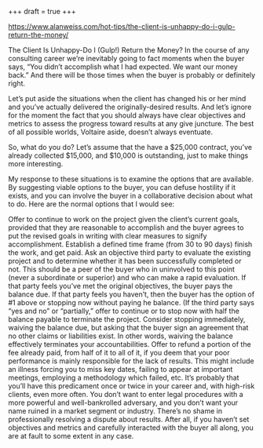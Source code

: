 +++
draft = true
+++

https://www.alanweiss.com/hot-tips/the-client-is-unhappy-do-i-gulp-return-the-money/

The Client Is Unhappy-Do I (Gulp!) Return the Money?
In the course of any consulting career we’re inevitably going to fact moments when the buyer says, “You didn’t accomplish what I had expected. We want our money back.” And there will be those times when the buyer is probably or definitely right.

Let’s put aside the situations when the client has changed his or her mind and you’ve actually delivered the originally-desired results. And let’s ignore for the moment the fact that you should always have clear objectives and metrics to assess the progress toward results at any give juncture. The best of all possible worlds, Voltaire aside, doesn’t always eventuate.

So, what do you do? Let’s assume that the have a $25,000 contract, you’ve already collected $15,000, and $10,000 is outstanding, just to make things more interesting.

My response to these situations is to examine the options that are available. By suggesting viable options to the buyer, you can defuse hostility if it exists, and you can involve the buyer in a collaborative decision about what to do. Here are the normal options that I would see:

Offer to continue to work on the project given the client’s current goals, provided that they are reasonable to accomplish and the buyer agrees to put the revised goals in writing with clear measures to signify accomplishment. Establish a defined time frame (from 30 to 90 days) finish the work, and get paid.
Ask an objective third party to evaluate the existing project and to determine whether it has been successfully completed or not. This should be a peer of the buyer who in uninvolved to this point (never a subordinate or superior) and who can make a rapid evaluation. If that party feels you’ve met the original objectives, the buyer pays the balance due. If that party feels you haven’t, then the buyer has the option of #1 above or stopping now without paying he balance. (If the third party says “yes and no” or “partially,” offer to continue or to stop now with half the balance payable to terminate the project.
Consider stopping immediately, waiving the balance due, but asking that the buyer sign an agreement that no other claims or liabilities exist. In other words, waiving the balance effectively terminates your accountabilities.
Offer to refund a portion of the fee already paid, from half of it to all of it, if you deem that your poor performance is mainly responsible for the lack of results. This might include an illness forcing you to miss key dates, failing to appear at important meetings, employing a methodology which failed, etc.
It’s probably that you’ll have this predicament once or twice in your career and, with high-risk clients, even more often. You don’t want to enter legal procedures with a more powerful and well-bankrolled adversary, and you don’t want your name ruined in a market segment or industry. There’s no shame in professionally resolving a dispute about results. After all, if you haven’t set objectives and metrics and carefully interacted with the buyer all along, you are at fault to some extent in any case.

